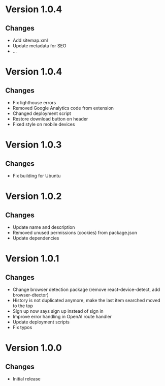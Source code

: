 # Version 1.0.4

## Changes

- Add sitemap.xml
- Update metadata for SEO
- ...

# Version 1.0.4

## Changes

- Fix lighthouse errors
- Removed Google Analytics code from extension
- Changed deployment script
- Restore download button on header
- Fixed style on mobile devices

# Version 1.0.3

## Changes

- Fix building for Ubuntu

# Version 1.0.2

## Changes

- Update name and description
- Removed unused permissions (cookies) from package.json
- Update dependencies

# Version 1.0.1

## Changes

- Change browser detection package (remove react-device-detect, add browser-dtector)
- History is not duplicated anymore, make the last item searched moved to the top
- Sign up now says sign up instead of sign in
- Improve error handling in OpenAI route handler
- Update deployment scripts
- Fix typos

# Version 1.0.0

## Changes

- Initial release
